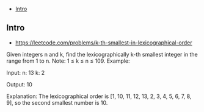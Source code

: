 - [Intro](#intro)

## Intro

- https://leetcode.com/problems/k-th-smallest-in-lexicographical-order

Given integers n and k, find the lexicographically k-th smallest integer in the range from 1 to n.
Note: 1 ≤ k ≤ n ≤ 109.
Example:

Input:
n: 13   k: 2

Output:
10

Explanation:
The lexicographical order is [1, 10, 11, 12, 13, 2, 3, 4, 5, 6, 7, 8, 9], so the second smallest number is 10.

